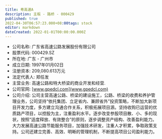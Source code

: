 ```yaml
---
title: 粤高速A
description: 主板 - 路桥 - 000429
published: true
2022-04-30T06:57:23.000+08:00tags: stock
editor: markdown
dateCreated: 2022-01-01T00:00:00.000Z
---
```


- 公司名称: 广东省高速公路发展股份有限公司
- 股票代码: 000429.SZ
- 所在地: 广东 - 广州市
- 成立日期: 1997年01月02日
- 注册资本: 209,080.613万元
- 法定代表人: 郑任发
- 主营业务: 高速公路和特大桥梁的商业开发和经营.
- 公司官网: [www.gpedcl.com](www.gpedcl.com)
- 公司介绍: 公司主营高速公路、桥梁的建设施工，公路、桥梁的收费和养护管理业务，公司坚持“依托集团、立足省内、兼顾省外”投资策略，不断加大新项目开发力度，多方建立沟通合作关系，积极拓展项目源。坚持收购已运营的优质路产项目，以控股为主，注重盈利水平。逐步改变参股项目散、小、多的现状，按照“适度释放、有效整合”的原则，逐步调整资产结构、改善盈利能力。大力发展高速公路节能服务项目，加强技术研发，注重人才积累，争取政策支持。公司还建立完善、高效、明晰的管理机制，不断提高项目公司盈利能力。


